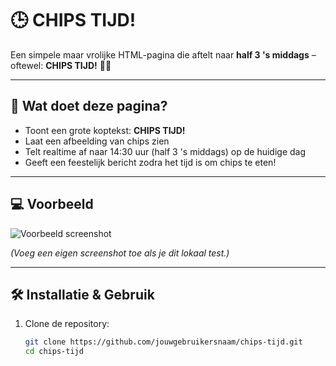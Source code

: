 # 🕒 CHIPS TIJD!

Een simpele maar vrolijke HTML-pagina die aftelt naar **half 3 's middags** – oftewel: **CHIPS TIJD!** 🥔🎉

---

## 📸 Wat doet deze pagina?

- Toont een grote koptekst: **CHIPS TIJD!**
- Laat een afbeelding van chips zien
- Telt realtime af naar 14:30 uur (half 3 's middags) op de huidige dag
- Geeft een feestelijk bericht zodra het tijd is om chips te eten!

---

## 💻 Voorbeeld

![Voorbeeld screenshot](screenshot.png)

*(Voeg een eigen screenshot toe als je dit lokaal test.)*

---

## 🛠️ Installatie & Gebruik

1. Clone de repository:
   ```bash
   git clone https://github.com/jouwgebruikersnaam/chips-tijd.git
   cd chips-tijd
